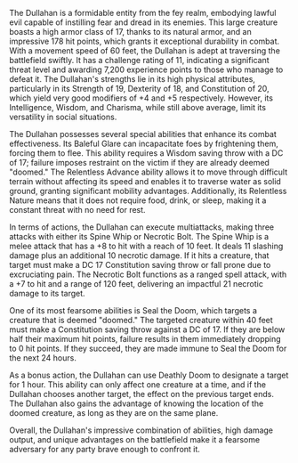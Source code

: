 The Dullahan is a formidable entity from the fey realm, embodying lawful evil capable of instilling fear and dread in its enemies. This large creature boasts a high armor class of 17, thanks to its natural armor, and an impressive 178 hit points, which grants it exceptional durability in combat. With a movement speed of 60 feet, the Dullahan is adept at traversing the battlefield swiftly. It has a challenge rating of 11, indicating a significant threat level and awarding 7,200 experience points to those who manage to defeat it. The Dullahan's strengths lie in its high physical attributes, particularly in its Strength of 19, Dexterity of 18, and Constitution of 20, which yield very good modifiers of +4 and +5 respectively. However, its Intelligence, Wisdom, and Charisma, while still above average, limit its versatility in social situations. 

The Dullahan possesses several special abilities that enhance its combat effectiveness. Its Baleful Glare can incapacitate foes by frightening them, forcing them to flee. This ability requires a Wisdom saving throw with a DC of 17; failure imposes restraint on the victim if they are already deemed "doomed." The Relentless Advance ability allows it to move through difficult terrain without affecting its speed and enables it to traverse water as solid ground, granting significant mobility advantages. Additionally, its Relentless Nature means that it does not require food, drink, or sleep, making it a constant threat with no need for rest.

In terms of actions, the Dullahan can execute multiattacks, making three attacks with either its Spine Whip or Necrotic Bolt. The Spine Whip is a melee attack that has a +8 to hit with a reach of 10 feet. It deals 11 slashing damage plus an additional 10 necrotic damage. If it hits a creature, that target must make a DC 17 Constitution saving throw or fall prone due to excruciating pain. The Necrotic Bolt functions as a ranged spell attack, with a +7 to hit and a range of 120 feet, delivering an impactful 21 necrotic damage to its target.

One of its most fearsome abilities is Seal the Doom, which targets a creature that is deemed "doomed." The targeted creature within 40 feet must make a Constitution saving throw against a DC of 17. If they are below half their maximum hit points, failure results in them immediately dropping to 0 hit points. If they succeed, they are made immune to Seal the Doom for the next 24 hours.

As a bonus action, the Dullahan can use Deathly Doom to designate a target for 1 hour. This ability can only affect one creature at a time, and if the Dullahan chooses another target, the effect on the previous target ends. The Dullahan also gains the advantage of knowing the location of the doomed creature, as long as they are on the same plane.

Overall, the Dullahan's impressive combination of abilities, high damage output, and unique advantages on the battlefield make it a fearsome adversary for any party brave enough to confront it.